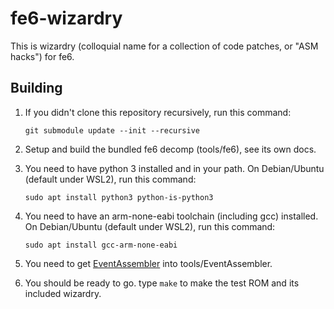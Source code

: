 # fe6-wizardry

This is wizardry (colloquial name for a collection of code patches, or "ASM hacks") for fe6.

## Building

1. If you didn't clone this repository recursively, run this command:
   ```
   git submodule update --init --recursive
   ```

2. Setup and build the bundled fe6 decomp (tools/fe6), see its own docs.

3. You need to have python 3 installed and in your path. On Debian/Ubuntu (default under WSL2), run this command:
   ```
   sudo apt install python3 python-is-python3
   ```

4. You need to have an arm-none-eabi toolchain (including gcc) installed. On Debian/Ubuntu (default under WSL2), run this command:
   ```
   sudo apt install gcc-arm-none-eabi
   ```

5. You need to get [EventAssembler][EventAssembler] into tools/EventAssembler.

6. You should be ready to go. type `make` to make the test ROM and its included wizardry.

[EventAssembler]: https://github.com/StanHash/EventAssembler
